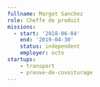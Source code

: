 ```yaml
---
fullname: Margot Sanchez
role: Cheffe de produit
missions:
  - start: '2018-06-04'
    end: '2019-04-30'
    status: independent
    employer: octo
startups:
    - transport
    - preuve-de-covoiturage
---
```

